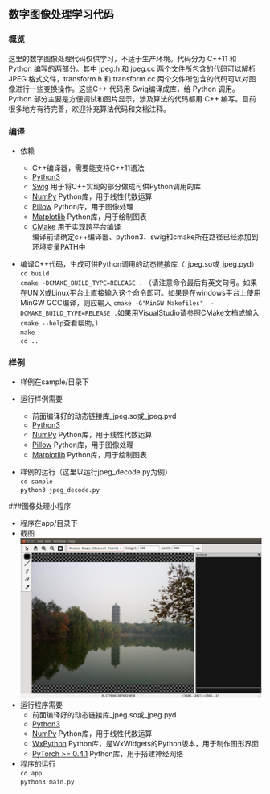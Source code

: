 ## 数字图像处理学习代码

### 概览
这里的数字图像处理代码仅供学习，不适于生产环境。代码分为 C++11 和 Python 编写的两部分。其中 jpeg.h 和 jpeg.cc 两个文件所包含的代码可以解析 JPEG 格式文件，transform.h 和 transform.cc 两个文件所包含的代码可以对图像进行一些变换操作。这些C++ 代码用 Swig编译成库，给 Python 调用。Python 部分主要是方便调试和图片显示，涉及算法的代码都用 C++ 编写。目前很多地方有待完善，欢迎补充算法代码和文档注释。

### 编译
- 依赖
	- C++编译器，需要能支持C++11语法
	- [Python3](https://www.python.org/)
	- [Swig](http://swig.org/) 用于将C++实现的部分做成可供Python调用的库
	- [NumPy](http://www.numpy.org/) Python库，用于线性代数运算
	- [Pillow](https://pypi.org/project/Pillow/) Python库，用于图像处理
	- [Matplotlib](https://matplotlib.org/) Python库，用于绘制图表
	- [CMake](https://cmake.org/) 用于实现跨平台编译  
	编译前请确定c++编译器、python3、swig和cmake所在路径已经添加到环境变量PATH中

- 编译C++代码，生成可供Python调用的动态链接库（_jpeg.so或_jpeg.pyd）  
	`cd build`  
	`cmake -DCMAKE_BUILD_TYPE=RELEASE .` （请注意命令最后有英文句号。如果在UNIX或Linux平台上直接输入这个命令即可。如果是在windows平台上使用MinGW GCC编译，则应输入 `cmake -G"MinGW Makefiles"  -DCMAKE_BUILD_TYPE=RELEASE .`如果用VisualStudio请参照CMake文档或输入`cmake --help`查看帮助。）  
	`make`  
	`cd ..`  

### 样例
- 样例在sample/目录下
- 运行样例需要
	- 前面编译好的动态链接库_jpeg.so或_jpeg.pyd
	- [Python3](https://www.python.org/)
	- [NumPy](http://www.numpy.org/) Python库，用于线性代数运算
	- [Pillow](https://pypi.org/project/Pillow/) Python库，用于图像处理
	- [Matplotlib](https://matplotlib.org/) Python库，用于绘制图表

- 样例的运行（这里以运行jpeg_decode.py为例）  
	`cd sample`  
	`python3 jpeg_decode.py`  

###图像处理小程序
- 程序在app/目录下
- 截图
![](./icon/screenshot.png)
- 运行程序需要
	- 前面编译好的动态链接库_jpeg.so或_jpeg.pyd
	- [Python3](https://www.python.org/)
	- [NumPy](http://www.numpy.org/) Python库，用于线性代数运算
	- [WxPython](https://www.wxpython.org/) Python库，是WxWidgets的Python版本，用于制作图形界面
	- [PyTorch >= 0.4.1](https://pytorch.org/) Python库，用于搭建神经网络
- 程序的运行  
	`cd app`  
	`python3 main.py` 
